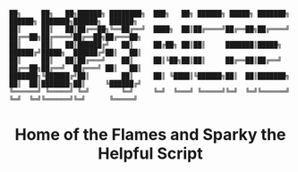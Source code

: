    ██╗     ██╗   ██╗██████╗ ████████╗  ███╗   ██╗ ██████╗ █████╗ ███████╗  ██████╗ ███████╗██████╗  ██████╗ 
    ██║     ██║   ██║██╔══██╗╚══██╔══╝  ████╗  ██║██╔════╝██╔══██╗██╔════╝  ██╔══██╗██╔════╝██╔══██╗██╔═══██╗
    ██║     ██║   ██║██████╔╝   ██║     ██╔██╗ ██║██║     ███████║█████╗    ██████╔╝█████╗  ██████╔╝██║   ██║
    ██║     ██║   ██║██╔═══╝    ██║     ██║╚██╗██║██║     ██╔══██║██╔══╝    ██╔══██╗██╔══╝  ██╔═══╝ ██║   ██║
    ███████╗╚██████╔╝██║        ██║     ██║ ╚████║╚██████╗██║  ██║███████╗  ██║  ██║███████╗██║     ╚██████╔╝
    ╚══════╝ ╚═════╝ ╚═╝        ╚═╝     ╚═╝  ╚═══╝ ╚═════╝╚═╝  ╚═╝╚══════╝  ╚═╝  ╚═╝╚══════╝╚═╝      ╚═════╝ 
    
# <div align="center"> **Home of the Flames and Sparky the Helpful Script** </div>
